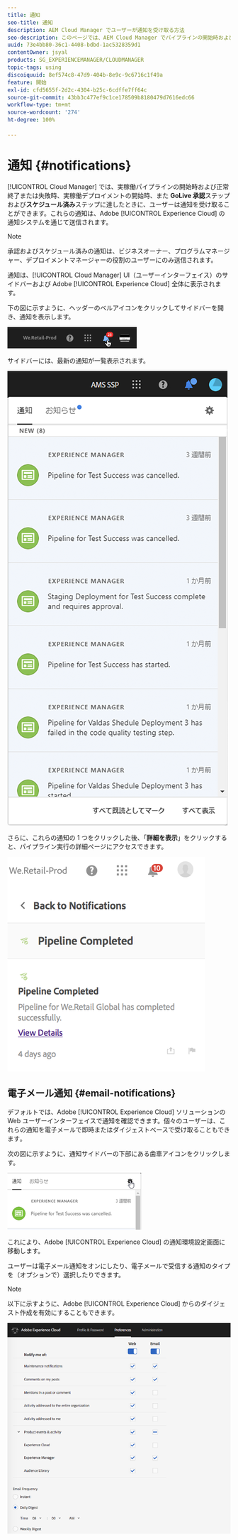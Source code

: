 ```yaml
---
title: 通知
seo-title: 通知
description: AEM Cloud Manager でユーザーが通知を受け取る方法
seo-description: このページでは、AEM Cloud Manager でパイプラインの開始時および正常終了または失敗時にユーザーが通知を受け取る方法について説明します。
uuid: 73e4bb80-36c1-4408-bdbd-1ac5328359d1
contentOwner: jsyal
products: SG_EXPERIENCEMANAGER/CLOUDMANAGER
topic-tags: using
discoiquuid: 8ef574c8-47d9-404b-8e9c-9c6716c1f49a
feature: 開始
exl-id: cfd5655f-2d2c-4304-b25c-6cdffe7ff64c
source-git-commit: 43bb3c477ef9c1ce178509b8180479d7616edc66
workflow-type: tm+mt
source-wordcount: '274'
ht-degree: 100%

---
```


# 通知 {#notifications}

[!UICONTROL Cloud Manager] では、実稼働パイプラインの開始時および正常終了または失敗時、実稼働デプロイメントの開始時、また **GoLive 承認**&#x200B;ステップおよび&#x200B;**スケジュール済み**&#x200B;ステップに達したときに、ユーザーは通知を受け取ることができます。これらの通知は、Adobe [!UICONTROL Experience Cloud] の通知システムを通じて送信されます。

>[!NOTE]
>
>承認およびスケジュール済みの通知は、ビジネスオーナー、プログラムマネージャー、デプロイメントマネージャーの役割のユーザーにのみ送信されます。

通知は、[!UICONTROL Cloud Manager] UI（ユーザーインターフェイス）のサイドバーおよび Adobe [!UICONTROL Experience Cloud] 全体に表示されます。

下の図に示すように、ヘッダーのベルアイコンをクリックしてサイドバーを開き、通知を表示します。

![](assets/image2018-7-12_11-52-40.png)

サイドバーには、最新の通知が一覧表示されます。

![](assets/screen_shot_2018-07-20at91406pm.png)

さらに、これらの通知の 1 つをクリックした後、「**詳細を表示**」をクリックすると、パイプライン実行の詳細ページにアクセスできます。

![](assets/screen_shot_2018-08-14at43503pm.png)

## 電子メール通知 {#email-notifications}

デフォルトでは、Adobe [!UICONTROL Experience Cloud] ソリューションの Web ユーザーインターフェイスで通知を確認できます。個々のユーザーは、これらの通知を電子メールで即時またはダイジェストベースで受け取ることもできます｡

次の図に示すように、通知サイドバーの下部にある歯車アイコンをクリックします。

![](assets/image2018-7-12_12-8-19.png)

これにより、Adobe [!UICONTROL Experience Cloud] の通知環境設定画面に移動します。

ユーザーは電子メール通知をオンにしたり、電子メールで受信する通知のタイプを（オプションで）選択したりできます。

>[!NOTE]
>
>以下に示すように、Adobe [!UICONTROL Experience Cloud] からのダイジェスト作成を有効にすることもできます。

![](assets/image2018-7-12_12-10-51.png)
